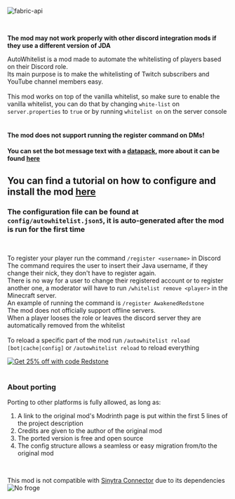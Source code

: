 ![fabric-api](https://cdn.jsdelivr.net/npm/@intergrav/devins-badges@3/assets/cozy/requires/fabric-api_vector.svg)

<br/>

**The mod may not work properly with other discord integration mods if they use a different version of JDA**
<br/>

AutoWhitelist is a mod made to automate the whitelisting of players based on their Discord role.  
Its main purpose is to make the whitelisting of Twitch subscribers and YouTube channel members easy.
<br/>
<br/>
This mod works on top of the vanilla whitelist, so make sure to enable the vanilla whitelist, you can do that by changing `white-list` on `server.properties` to `true` or by running `whitelist on` on the server console
<br/>
<br/>

#### The mod does not support running the register command on DMs!

#### You can set the bot message text with a <u>datapack</u>, more about it can be found <u>[here](https://docs.awakenedredstone.com/minecraft/autowhitelist/advanced/custom-messages)</u>

## You can find a tutorial on how to configure and install the mod [here](https://docs.awakenedredstone.com/minecraft/autowhitelist/install)
### The configuration file can be found at `config/autowhitelist.json5`, it is auto-generated after the mod is run for the first time
<br/>

To register your player run the command `/register <username>` in Discord  
The command requires the user to insert their Java username, if they change their nick, they don't have to register again.  
There is no way for a user to change their registered account or to register another one, a moderator will have to run `/whitelist remove <player>` in the Minecraft server.  
An example of running the command is `/register AwakenedRedstone`  
The mod does not officially support offline servers.  
When a player looses the role or leaves the discord server they are automatically removed from the whitelist
<br/>  
To reload a specific part of the mod run `/autowhitelist reload [bot|cache|config]` or `/autowhitelist reload` to reload everything

<a href="https://bisecthosting.com/Redstone?r=autowhitelist" target="_blank">
  <div>
    <img src="https://www.bisecthosting.com/partners/custom-banners/acf5ce83-7faa-4bf7-ac60-1adc12f4fadd.png" alt="Get 25% off with code Redstone"/>
  </div>
</a>

<br/>

### About porting
Porting to other platforms is fully allowed, as long as:
1. A link to the original mod's Modrinth page is put within the first 5 lines of the project description
2. Credits are given to the author of the original mod
3. The ported version is free and open source
4. The config structure allows a seamless or easy migration from/to the original mod

<br/>

This mod is not compatible with [Sinytra Connector](https://modrinth.com/mod/connector) due to its dependencies  
![No froge](https://i.ibb.co/yphNcXz/fabric-only-banner.png)
